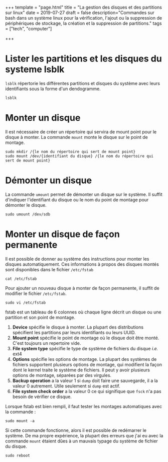 +++
template = "page.html"
title = "La gestion des disques et des partitions sur linux"
date =  2019-07-27
draft = false
description="Commandes sur bash dans un système linux pour la vérification, l'ajout ou la suppression de périphériques de stockage, la création et la suppression de partitions."
tags = ["tech", "computer"]

+++


# Lister les partitions et les disques du systeme lsblk

`lsblk` répertorie les différentes partitions et disques du système avec leurs identifiants sous la forme d'un dendogramme.

```
lsblk
```

# Monter un disque

Il est nécessaire de créer un répertoire qui servira de mount point pour le disque à monter. La commande `mount` monte le disque sur le point de montage.

```
sudo mkdir /{le nom du répertoire qui sert de mount point}
sudo mount /dev/{identifiant du disque} /{le nom du répertoire qui sert de mount point}
```

# Démonter un disque

La commande `umount` permet de démonter un disque sur le système. Il suffit d'indiquer l'identifiant du disque ou le nom du point de montage pour démonter le disque.

```
sudo umount /dev/sdb
```

# Monter un disque de façon permanente


Il est possible de donner au système des instructions pour monter les disques automatiquement. Ces informations à propos des disques montés sont disponibles dans le fichier `/etc/fstab`

```
cat /etc/fstab
```

Pour ajouter un nouveau disque à monter de façon permanente, il suffit de modifier le fichier `/etc/fstab`.

```
sudo vi /etc/fstab
```
fstab est un tableau de 6 colonnes où chaque ligne décrit un disque ou une partition et son point de montage.

1. **Device** spécifie le disque à monter. La plupart des distributions spécifient les partitions par leurs identifiants ou leurs UUID.
2. **Mount point**  spécifie le point de montage où le disque doit être monté. C'est toujours un repertoire vide.
3. **File system type** spécifie le type de système de fichiers du disque *i.e.* ext4
4. **Options** spécifie les options de montage. La plupart des systèmes de fichiers supportent plusieurs options de montage, qui modifient la façon dont le kernel traite le système de fichiers. Il peut y avoir plusieurs options de montage, séparées par des virgules.
5. **Backup operation** a la valeur 1 si `dump` doit faire une sauvegarde, il a la valeur 0 autrement. Utile seulement si `dump` est actif.
6. **File system check order** a la valeur 0 ce qui signifique que `fsck` n'a pas besoin de vérifier ce disque.

Lorsque fstab est bien rempli, il faut tester les montages automatiques avec la commande :
```
sudo mount -a
```

Si cette commande fonctionne, alors il est possible de redémarrer le système. De ma propre expérience, la plupart des erreurs que j'ai eu avec la commande `mount` étaient dûes à un mauvais typage du système de fichier du disque.

```
sudo reboot
```
